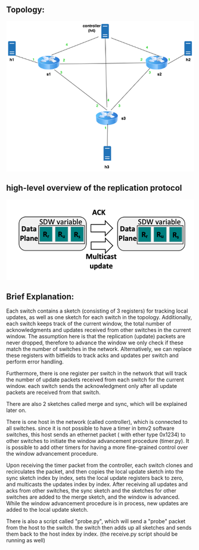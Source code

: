 ## Topology:
![topology](./topo.png)
## high-level overview of the replication protocol
![sync-proto](./sdw-proto.png)

## Brief Explanation:
Each switch contains a sketch (consisting of 3 registers) for tracking local updates, as well as one sketch for each switch in the topology. Additionally, each switch keeps track of the current window, the total number of acknowledgments and updates received from other switches in the current window. The assumption here is that the replication (update) packets are never dropped, therefore to advance the window we only check if these match the number of switches in the network. Alternatively, we can replace these registers with bitfields to track acks and updates per switch and perform error handling.

Furthermore, there is one register per switch in the network that will track the number of update packets received from each switch for the current window. each switch sends the acknowledgment only after all update packets are received from that switch. 

There are also 2 sketches called merge and sync, which will be explained later on. 


There is one host in the network (called controller), which is connected to all switches. since it is not possible to have a timer in bmv2 software switches, this host sends an ethernet packet ( with ether type 0x1234) to other switches to initiate the window advancement procedure (timer.py). It is possible to add other timers for having a more fine-grained control over the window advancement procedure. 



Upon receiving the timer packet from the controller, each switch clones and recirculates the packet, and then copies the local update sketch into the sync sketch index by index, sets the local update registers back to zero, and multicasts the updates index by index. After receiving all updates and acks from other switches, the sync sketch and the sketches for other switches are added to the merge sketch, and the window is advanced. While the window advancement procedure is in process, new updates are added to the local update sketch.

There is also a script called "probe.py", which will send a "probe" packet from the host to the switch. the switch then adds up all sketches and sends them back to the host index by index. (the receive.py script should be running as well)

